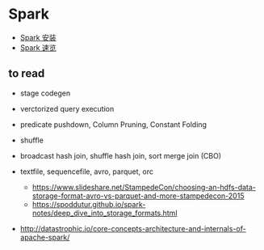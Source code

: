 # Spark
- [Spark 安装](spark_install.md)
- [Spark 速览](spark_guide.md)

## to read

- stage codegen
- verctorized query execution
- predicate pushdown, Column Pruning, Constant Folding
- shuffle
- broadcast hash join, shuffle hash join, sort merge join (CBO)
- textfile, sequencefile, avro, parquet, orc 
  - https://www.slideshare.net/StampedeCon/choosing-an-hdfs-data-storage-format-avro-vs-parquet-and-more-stampedecon-2015
  - https://spoddutur.github.io/spark-notes/deep_dive_into_storage_formats.html

- http://datastrophic.io/core-concepts-architecture-and-internals-of-apache-spark/
